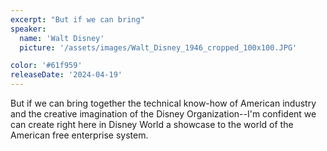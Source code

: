 ```yaml
---
excerpt: "But if we can bring"
speaker:
  name: 'Walt Disney'
  picture: '/assets/images/Walt_Disney_1946_cropped_100x100.JPG'

color: '#61f959'
releaseDate: '2024-04-19'
---
```

But if we can bring together the technical know-how of American industry and the creative imagination of the Disney Organization--I'm confident we can create right here in Disney World a showcase to the world of the American free enterprise system.
